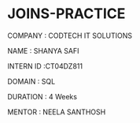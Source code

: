 # JOINS-PRACTICE

COMPANY : CODTECH IT SOLUTIONS

NAME : SHANYA SAFI

INTERN ID :CT04DZ811

DOMAIN : SQL

DURATION : 4 Weeks 

MENTOR : NEELA SANTHOSH 

